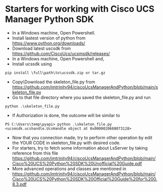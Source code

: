 # Starters for working with Cisco UCS Manager Python SDK

* In a Windows machine, Open Powershell.
* Install lastest version of python from https://www.python.org/downloads/
* Download latest uscsdk from https://github.com/CiscoUcs/ucsmsdk/releases/
* In a Windows machine, Open Powershell and,
* Install ucssdk using
```
pip install \full\path\to\ucssdk.zip or tar.gz
```
* Copy\Download the skeleton_file.py from https://github.com/imtrinity94/ciscoUcsManagerAndPython/blob/main/skeleton_file.py
* Go to that file directory where you saved the skeleton_file.py and run
```
python .\skeleton_file.py
```
* If Authorization is done, the outcome will be similar to
```
PS C:\Users\temp\pyapi> python .\skeleton_file.py
<ucsmsdk.ucshandle.UcsHandle object at 0x0000020688073128>
```
* Now that you connection made, try to perform other operation by edit the YOUR CODE in skeleton_file.py with desired code.
* For starters, try to fetch some information about LsServer by taking reference from this file https://github.com/imtrinity94/ciscoUcsManagerAndPython/blob/main/Cisco%20UCS%20Python%20SDK%20Unofficial%20Guide.pdf
* More advanced operations and classes are mentioned in https://github.com/imtrinity94/ciscoUcsManagerAndPython/blob/main/Cisco%20UCS%20Python%20SDK%20Official%20Guide%20for%200.8.3.pdf




